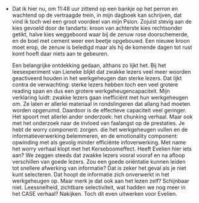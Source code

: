 - Dat ik hier nu, om 11:48 uur zittend op een bankje op het perron en wachtend op de vertraagde trein, in mijn dagboek kan schrijven, dat vind ik toch wel een groot voordeel van mijn Psion. Zojuist stevig aan de kies gevoeld door de tandarts: kroon van achterste kies rechtsonder getikt, halve kies weggeboord waar bij de zenuw rose doorschemerde, en de boel met cement weer een beetje opgebouwd. Een nieuwe kroon moet erop, de zenuw is beledigd maar als hij de komende dagen tot rust komt hoeft daar niets aan te gebeuren.
  
  Een belangrijke ontdekking gedaan, althans zo lijkt het. Bij het leesexperiment van Lieneke blijkt dat zwakke lezers veel meer woorden geactiveerd houden in het werkgeheugen dan sterke lezers. Dat lijkt contra de verwachting: sterke lezers hebben toch een veel grotere reading span en dus een grotere werkgeheugencapaciteit. Mijn verklaring luidt: zwakke lezers gaan inefficiënt met hun werkgeheugen om. Ze laten er allerlei materiaal in rondslingeren dat allang had moeten worden opgeruimd. Daardoor is de effectieve capaciteit veel geringer. Het spoort met allerlei ander onderzoek: het chunking verhaal. Maar ook met het onderzoek naar de invloed van faalangst op de prestaties. Je hebt de worry component: zorgen. die het werkgeheugen vullen en de informatieverwerking belemmeren, en de emotionality component: opwinding met als gevolg minder efficiënte infoverwerking. Met name het worry verhaal klopt met het Kerseboomeffect. Heeft Evelien hier iets aan? We zeggen steeds dat zwakke lezers vooral vooraf en na afloop verschillen van goede lezers. Zou een goede oriëntatie kunnen leiden tot snellere afwerking van informatie? Dat is zeker het geval als je niet kunt selecteren. Dat hoopt de informatie zich onverwerkt in het werkgeheugen op. Maar merk je dat ook aan het lezen zelf? Schijnbaar niet. Leessnelheid, zichtbare selectiviteit, wat hadden we nog meer in het CASE verhaal? Nakijken. Toch dit even uitwerken voor Evelien.
